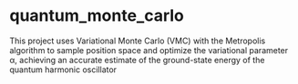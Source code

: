 # quantum_monte_carlo
This project uses Variational Monte Carlo (VMC) with the Metropolis algorithm to sample position space and optimize the variational parameter α, achieving an accurate estimate of the ground-state energy of the quantum harmonic oscillator

